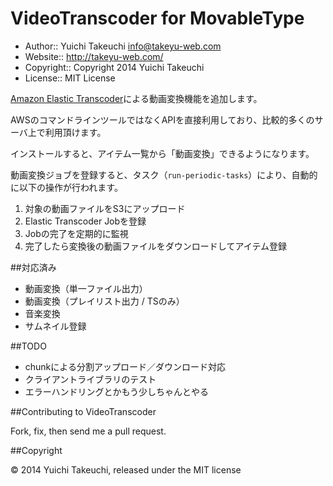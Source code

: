 VideoTranscoder for MovableType
==================

* Author:: Yuichi Takeuchi <info@takeyu-web.com>
* Website:: http://takeyu-web.com/
* Copyright:: Copyright 2014 Yuichi Takeuchi
* License:: MIT License

[Amazon Elastic Transcoder](http://aws.amazon.com/jp/elastictranscoder/)による動画変換機能を追加します。

AWSのコマンドラインツールではなくAPIを直接利用しており、比較的多くのサーバ上で利用頂けます。

インストールすると、アイテム一覧から「動画変換」できるようになります。

動画変換ジョブを登録すると、タスク（`run-periodic-tasks`）により、自動的に以下の操作が行われます。

1. 対象の動画ファイルをS3にアップロード
2. Elastic Transcoder Jobを登録
3. Jobの完了を定期的に監視
4. 完了したら変換後の動画ファイルをダウンロードしてアイテム登録


##対応済み

- 動画変換（単一ファイル出力）
- 動画変換（プレイリスト出力 / TSのみ）
- 音楽変換
- サムネイル登録


##TODO

- chunkによる分割アップロード／ダウンロード対応
- クライアントライブラリのテスト
- エラーハンドリングとかもう少しちゃんとやる


##Contributing to VideoTranscoder

Fork, fix, then send me a pull request.


##Copyright

© 2014 Yuichi Takeuchi, released under the MIT license
